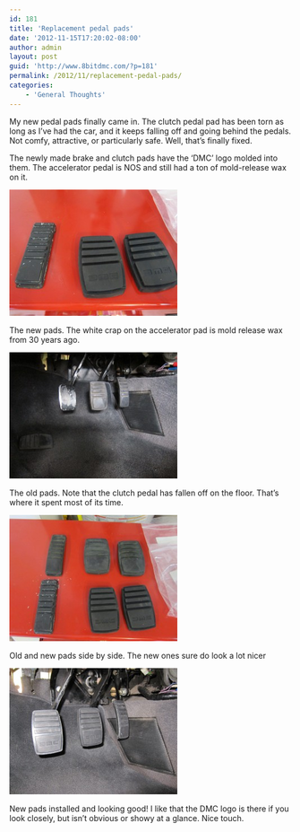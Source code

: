 ```yaml
---
id: 181
title: 'Replacement pedal pads'
date: '2012-11-15T17:20:02-08:00'
author: admin
layout: post
guid: 'http://www.8bitdmc.com/?p=181'
permalink: /2012/11/replacement-pedal-pads/
categories:
    - 'General Thoughts'
---
```


My new pedal pads finally came in. The clutch pedal pad has been torn as long as I’ve had the car, and it keeps falling off and going behind the pedals. Not comfy, attractive, or particularly safe. Well, that’s finally fixed.

The newly made brake and clutch pads have the ‘DMC’ logo molded into them. The accelerator pedal is NOS and still had a ton of mold-release wax on it.

[![](/assets/images/2012/11/IMG_3551-300x225.jpg "IMG_3551")](/8bitdmc/assets/images/2012/11/IMG_3551.jpg)

The new pads. The white crap on the accelerator pad is mold release wax from 30 years ago.

[![](/assets/images/2012/11/IMG_3556-300x225.jpg "IMG_3556")](/8bitdmc/assets/images/2012/11/IMG_3556.jpg)

The old pads. Note that the clutch pedal has fallen off on the floor. That’s where it spent most of its time.

[![](/assets/images/2012/11/IMG_3559-300x225.jpg "IMG_3559")](/8bitdmc/assets/images/2012/11/IMG_3559.jpg)

Old and new pads side by side. The new ones sure do look a lot nicer

[![](/assets/images/2012/11/IMG_3560-300x225.jpg "IMG_3560")](/8bitdmc/assets/images/2012/11/IMG_3560.jpg)

New pads installed and looking good! I like that the DMC logo is there if you look closely, but isn’t obvious or showy at a glance. Nice touch.